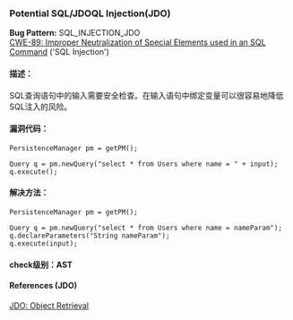 ### Potential SQL/JDOQL Injection(JDO) 
**Bug Pattern:** SQL_INJECTION_JDO  
[CWE-89: Improper Neutralization of Special Elements used in an SQL Command](http://cwe.mitre.org/data/definitions/89.html) ('SQL Injection')
#### 描述：
SQL查询语句中的输入需要安全检查。在输入语句中绑定变量可以很容易地降低SQL注入的风险。
#### 漏洞代码：

```
PersistenceManager pm = getPM();

Query q = pm.newQuery("select * from Users where name = " + input);
q.execute();
```
#### 解决方法：

```
PersistenceManager pm = getPM();

Query q = pm.newQuery("select * from Users where name = nameParam");
q.declareParameters("String nameParam");
q.execute(input);
```
#### check级别：AST
#### References (JDO)
[JDO: Object Retrieval](https://db.apache.org/jdo/object_retrieval.html)
